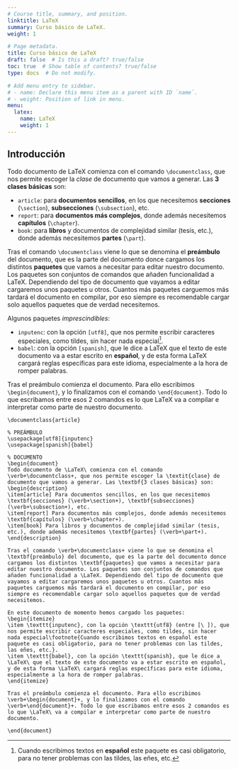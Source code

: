 ```yaml
---
# Course title, summary, and position.
linktitle: LaTeX
summary: Curso básico de LaTeX.
weight: 1

# Page metadata.
title: Curso básico de LaTeX
draft: false  # Is this a draft? true/false
toc: true  # Show table of contents? true/false
type: docs  # Do not modify.

# Add menu entry to sidebar.
# - name: Declare this menu item as a parent with ID `name`.
# - weight: Position of link in menu.
menu:
  latex:
    name: LaTeX
    weight: 1
---
```


## Introducción

Todo documento de LaTeX comienza con el comando `\documentclass`, que nos permite escoger la _clase_ de documento que vamos a generar. Las **3 clases básicas** son:

* `article`: para **documentos sencillos**, en los que necesitemos **secciones** (`\section`), **subsecciones** (`\subsection`), etc.
* `report`: para **documentos más complejos**, donde además necesitemos **capítulos** (`\chapter`).
* `book`: para **libros** y documentos de complejidad similar (tesis, etc.), donde además necesitemos **partes** (`\part`).

Tras el comando `\documentclass` viene lo que se denomina el **preámbulo** del documento, que es la parte del documento donce cargamos los distintos **paquetes** que vamos a necesitar para editar nuestro documento. Los paquetes son conjuntos de comandos que añaden funcionalidad a LaTeX. Dependiendo del tipo de documento que vayamos a editar cargaremos unos paquetes u otros. Cuantos más paquetes carguemos más tardará el documento en compilar, por eso siempre es recomendable cargar solo aquellos paquetes que de verdad necesitemos.

Algunos paquetes _imprescindibles_:

- `inputenc`: con la opción `[utf8]`, que nos permite escribir caracteres especiales, como tildes, sin hacer nada especial[^1].
- `babel`: con la opción `[spanish]`, que le dice a LaTeX que el texto de este documento va a estar escrito en **español**, y de esta forma LaTeX cargará reglas específicas para este idioma, especialmente a la hora de romper palabras.

Tras el preámbulo comienza el documento. Para ello escribimos `\begin{document}`, y lo finalizamos con el comando `\end{document}`. Todo lo que escribamos entre esos 2 comandos es lo que LaTeX va a compilar e interpretar como parte de nuestro documento.

[^1]: Cuando escribimos textos en **español** este paquete es casi obligatorio, para no tener problemas con las tildes, las eñes, etc.

```te
\documentclass{article}

% PREÁMBULO
\usepackage[utf8]{inputenc}
\usepackage[spanish]{babel}

% DOCUMENTO
\begin{document}
Todo documento de \LaTeX\ comienza con el comando \verb+\documentclass+, que nos permite escoger la \textit{clase} de documento que vamos a generar. Las \textbf{3 clases básicas} son:
\begin{description}
\item[article] Para documentos sencillos, en los que necesitemos \textbf{secciones} (\verb+\section+), \textbf{subsecciones} (\verb+\subsection+), etc.
\item[report] Para documentos más complejos, donde además necesitemos \textbf{capítulos} (\verb+\chapter+).
\item[book] Para libros y documentos de complejidad similar (tesis, etc.), donde además necesitemos \textbf{partes} (\verb+\part+).
\end{description}

Tras el comando \verb+\documentclass+ viene lo que se denomina el \textbf{preámbulo} del documento, que es la parte del documento donce cargamos los distintos \textbf{paquetes} que vamos a necesitar para editar nuestro documento. Los paquetes son conjuntos de comandos que añaden funcionalidad a \LaTeX. Dependiendo del tipo de documento que vayamos a editar cargaremos unos paquetes u otros. Cuantos más paquetes carguemos más tardará el documento en compilar, por eso siempre es recomendable cargar solo aquellos paquetes que de verdad necesitemos.

En este documento de momento hemos cargado los paquetes:
\begin{itemize}
\item \texttt{inputenc}, con la opción \texttt{utf8} (entre [\ ]), que nos permite escribir caracteres especiales, como tildes, sin hacer nada especial\footnote{Cuando escribimos textos en español este paquete es casi obligatorio, para no tener problemas con las tildes, las eñes, etc.}.
\item \texttt{babel}, con la opción \texttt{spanish}, que le dice a \LaTeX\ que el texto de este documento va a estar escrito en español, y de esta forma \LaTeX\ cargará reglas específicas para este idioma, especialmente a la hora de romper palabras.
\end{itemize}

Tras el preámbulo comienza el documento. Para ello escribimos \verb+\begin{document}+, y lo finalizamos con el comando \verb+\end{document}+. Todo lo que escribamos entre esos 2 comandos es lo que \LaTeX\ va a compilar e interpretar como parte de nuestro documento.

\end{document}
```